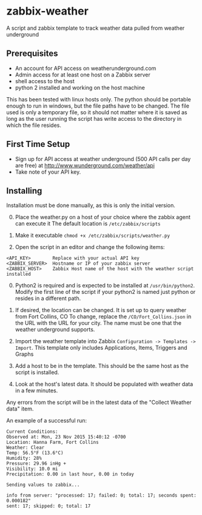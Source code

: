 zabbix-weather
==============


A script and zabbix template to track weather data pulled from weather underground


Prerequisites
-------------

* An account for API access on weatherunderground.com
* Admin access for at least one host on a Zabbix server
* shell access to the host
* python 2 installed and working on the host machine

This has been tested with linux hosts only. The python should be portable enough to run in windows, but the file     paths have to be changed.  The file used is only a temporary file, so it should not matter where it is saved as long  as the user running the script has write access to the directory in which the file resides.


First Time Setup
----------------

* Sign up for API access at weather underground (500 API calls per day are free) at http://www.wunderground.com/weather/api
* Take note of your API key.


Installing
----------

Installation must be done manually, as this is only the initial version.

0. Place the weather.py on a host of your choice where the zabbix agent can execute it
The default location is `/etc/zabbix/scripts`

0. Make it executable `chmod +x /etc/zabbix/scripts/weather.py`

0. Open the script in an editor and change the following items:

```
<API_KEY>        Replace with your actual API key
<ZABBIX_SERVER>  Hostname or IP of your zabbix server
<ZABBIX_HOST>    Zabbix Host name of the host with the weather script installed
```

0. Python2 is required and is expected to be installed at `/usr/bin/python2`. Modify the first line of the script if  your python2 is named just python or resides in a different path.

0. If desired, the location can be changed. It is set up to query weather from Fort Collins, CO
To change, replace the `/CO/Fort_Collins.json` in the URL with the URL for your city.
The name must be one that the weather underground supports.

0. Import the weather template into Zabbix `Configuration -> Templates -> Import`. This template only includes Applications, Items, Triggers and Graphs

0. Add a host to be in the template.  This should be the same host as the script is installed.

0. Look at the host's latest data.  It should be populated with weather data in a few minutes.

Any errors from the script will be in the latest data of the "Collect Weather data" item.

An example of a successful run:
```
Current Conditions:
Observed at: Mon, 23 Nov 2015 15:40:12 -0700
Location: Hanna Farm, Fort Collins
Weather: Clear
Temp: 56.5°F (13.6°C)
Humidity: 28%
Pressure: 29.96 inHg +
Visibility: 10.0 mi
Precipitation: 0.00 in last hour, 0.00 in today

Sending values to zabbix...

info from server: "processed: 17; failed: 0; total: 17; seconds spent: 0.000182"
sent: 17; skipped: 0; total: 17
```
